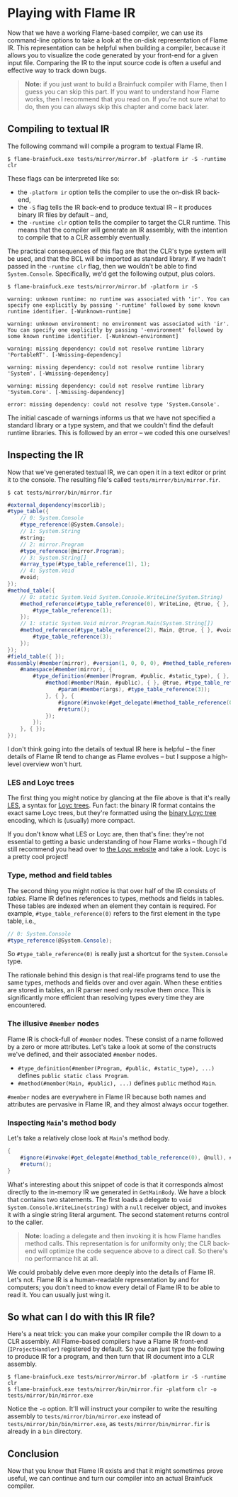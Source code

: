 # Playing with Flame IR

Now that we have a working Flame-based compiler, we can use its command-line options to take a look at the on-disk representation of Flame IR. This representation can be helpful when building a compiler, because it allows you to visualize the code generated by your front-end for a given input file. Comparing the IR to the input source code is often a useful and effective way to track down bugs.

> **Note:** if you just want to build a Brainfuck compiler with Flame, then I guess you can skip this part. If you want to understand how Flame works, then I recommend that you read on. If you're not sure what to do, then you can always skip this chapter and come back later.

## Compiling to textual IR

The following command will compile a program to textual Flame IR.

```
$ flame-brainfuck.exe tests/mirror/mirror.bf -platform ir -S -runtime clr
```

These flags can be interpreted like so:
  * the `-platform ir` option tells the compiler to use the on-disk IR back-end,
  * the `-S` flag tells the IR back-end to produce textual IR &ndash; it produces binary IR files by default &ndash; and,
  * the `-runtime clr` option tells the compiler to target the CLR runtime. This means that the compiler will generate an IR assembly, with the intention to compile that to a CLR assembly eventually.

  The practical consequences of this flag are that the CLR's type system will be used, and that the BCL will be imported as standard library. If we hadn't passed in the `-runtime clr` flag, then we wouldn't be able to find `System.Console`. Specifically, we'd get the following output, plus colors.

  ```
  $ flame-brainfuck.exe tests/mirror/mirror.bf -platform ir -S

  warning: unknown runtime: no runtime was associated with 'ir'. You can specify one explicitly by passing '-runtime' followed by some known runtime identifier. [-Wunknown-runtime]

  warning: unknown environment: no environment was associated with 'ir'. You can specify one explicitly by passing '-environment' followed by some known runtime identifier. [-Wunknown-environment]

  warning: missing dependency: could not resolve runtime library 'PortableRT'. [-Wmissing-dependency]

  warning: missing dependency: could not resolve runtime library 'System'. [-Wmissing-dependency]

  warning: missing dependency: could not resolve runtime library 'System.Core'. [-Wmissing-dependency]

  error: missing dependency: could not resolve type 'System.Console'.
  ```

  The initial cascade of warnings informs us that we have not specified a standard library or a type system, and that we couldn't find the default runtime libraries. This is followed by an error &ndash; we coded this one ourselves!

## Inspecting the IR

Now that we've generated textual IR, we can open it in a text editor or print it to the console. The resulting file's called `tests/mirror/bin/mirror.fir`.

```
$ cat tests/mirror/bin/mirror.fir
```

```cs
#external_dependency(mscorlib);
#type_table({
    // 0: System.Console
    #type_reference(@System.Console);
    // 1: System.String
    #string;
    // 2: mirror.Program
    #type_reference(@mirror.Program);
    // 3: System.String[]
    #array_type(#type_table_reference(1), 1);
    // 4: System.Void
    #void;
});
#method_table({
    // 0: static System.Void System.Console.WriteLine(System.String)
    #method_reference(#type_table_reference(0), WriteLine, @true, { }, #void, {
        #type_table_reference(1);
    });
    // 1: static System.Void mirror.Program.Main(System.String[])
    #method_reference(#type_table_reference(2), Main, @true, { }, #void, {
        #type_table_reference(3);
    });
});
#field_table({ });
#assembly(#member(mirror), #version(1, 0, 0, 0), #method_table_reference(1), { }, {
    #namespace(#member(mirror), {
        #type_definition(#member(Program, #public, #static_type), { }, { }, { }, {
            #method(#member(Main, #public), { }, @true, #type_table_reference(4), {
                #param(#member(args), #type_table_reference(3));
            }, { }, {
                #ignore(#invoke(#get_delegate(#method_table_reference(0), @null), #const_string("Hello World!")));
                #return();
            });
        });
    }, { });
});
```

I don't think going into the details of textual IR here is helpful &ndash; the finer details of Flame IR tend to change as Flame evolves &ndash; but I suppose a high-level overview won't hurt.

### LES and Loyc trees

The first thing you might notice by glancing at the file above is that it's really [LES](http://loyc.net/les/), a syntax for [Loyc trees](http://loyc.net/loyc-trees/). Fun fact: the binary IR format contains the exact same Loyc trees, but they're formatted using the [binary Loyc tree](https://github.com/jonathanvdc/binary-loyc-tree) encoding, which is (usually) more compact.

If you don't know what LES or Loyc are, then that's fine: they're not essential to getting a basic understanding of how Flame works &ndash; though I'd still recommend you head over to [the Loyc website](http://loyc.net/) and take a look. Loyc is a pretty cool project!

### Type, method and field tables

The second thing you might notice is that over half of the IR consists of _tables._ Flame IR defines references to types, methods and fields in tables. These tables are indexed when an element they contain is required. For example, `#type_table_reference(0)` refers to the first element in the type table, i.e.,

```cs
// 0: System.Console
#type_reference(@System.Console);
```

So `#type_table_reference(0)` is really just a shortcut for the `System.Console` type.

The rationale behind this design is that real-life programs tend to use the same types, methods and fields over and over again. When these entities are stored in tables, an IR parser need only resolve them _once._ This is significantly more efficient than resolving types every time they are encountered.

### The illusive `#member` nodes

Flame IR is chock-full of `#member` nodes. These consist of a name followed by a zero or more attributes. Let's take a look at some of the constructs we've defined, and their associated `#member` nodes.

  * `#type_definition(#member(Program, #public, #static_type), ...)` defines `public static class Program`.
  * `#method(#member(Main, #public), ...)` defines `public` method `Main`.

`#member` nodes are everywhere in Flame IR because both names and attributes are pervasive in Flame IR, and they almost always occur together.

### Inspecting `Main`'s method body

Let's take a relatively close look at `Main`'s method body.

```cs
{
    #ignore(#invoke(#get_delegate(#method_table_reference(0), @null), #const_string("Hello World!")));
    #return();
}
```

What's interesting about this snippet of code is that it corresponds almost directly to the in-memory IR we generated in `GetMainBody`. We have a block that contains two statements. The first loads a delegate to `void System.Console.WriteLine(string)` with a `null` receiver object, and invokes it with a single string literal argument. The second statement returns control to the caller.

> **Note:** loading a delegate and then invoking it is how Flame handles method calls. This representation is for uniformity only; the CLR back-end will optimize the code sequence above to a direct call. So there's no performance hit at all.

We could probably delve even more deeply into the details of Flame IR. Let's not. Flame IR is a human-readable representation by and for computers; you don't need to know every detail of Flame IR to be able to read it. You can usually just wing it.

## So what can I do with this IR file?

Here's a neat trick: you can make your compiler compile the IR down to a CLR assembly. All Flame-based compilers have a Flame IR front-end (`IProjectHandler`) registered by default. So you can just type the following to produce IR for a program, and then turn that IR document into a CLR assembly.

```
$ flame-brainfuck.exe tests/mirror/mirror.bf -platform ir -S -runtime clr
$ flame-brainfuck.exe tests/mirror/bin/mirror.fir -platform clr -o tests/mirror/bin/mirror.exe
```

Notice the `-o` option. It'll will instruct your compiler to write the resulting assembly to `tests/mirror/bin/mirror.exe` instead of `tests/mirror/bin/bin/mirror.exe`, as `tests/mirror/bin/mirror.fir` is already in a `bin` directory.

## Conclusion

Now that you know that Flame IR exists and that it might sometimes prove useful, we can continue and turn our compiler into an actual Brainfuck compiler.
